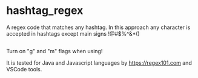 # hashtag_regex
A regex code that matches any hashtag. In this approach any character is accepted in hashtags except main signs !@#$%^&amp;*()
##
Turn on "g" and "m" flags when using!

It is tested for Java and Javascript languages by https://regex101.com and VSCode tools.
